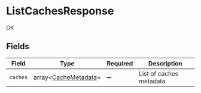 # ListCachesResponse

OK


## Fields

| Field                                                        | Type                                                         | Required                                                     | Description                                                  |
| ------------------------------------------------------------ | ------------------------------------------------------------ | ------------------------------------------------------------ | ------------------------------------------------------------ |
| `caches`                                                     | array<[CacheMetadata](../../models/shared/CacheMetadata.md)> | :heavy_minus_sign:                                           | List of caches metadata                                      |